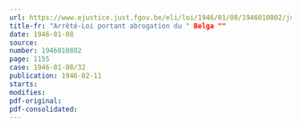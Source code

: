```yaml
---
url: https://www.ejustice.just.fgov.be/eli/loi/1946/01/08/1946010802/justel
title-fr: "Arrêté-Loi portant abrogation du " Belga ""
date: 1946-01-08
source:
number: 1946010802
page: 1155
case: 1946-01-08/32
publication: 1946-02-11
starts:
modifies:
pdf-original:
pdf-consolidated:
---
```


